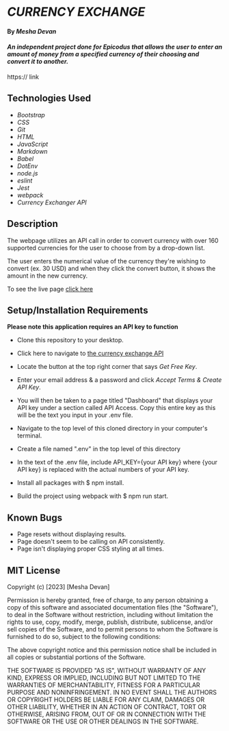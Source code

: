 # _CURRENCY EXCHANGE_

#### By _**Mesha Devan**_

#### _An independent project done for Epicodus that allows the user to enter an amount of money from a specified currency of their choosing and convert it to another._

https:// link

## Technologies Used

* _Bootstrap_
* _CSS_
* _Git_
* _HTML_
* _JavaScript_
* _Markdown_
* _Babel_
* _DotEnv_
* _node.js_
* _eslint_
* _Jest_
* _webpack_
* _Currency Exchanger API_

## Description

The webpage utilizes an API call in order to convert currency with over 160 supported currencies for the user to choose from by a drop-down list.

The user enters the numerical value of the currency they're wishing to convert (ex. 30 USD) and when they click the convert button, it shows the amount in the new currency.

To see the live page [click here](https://archivistmd.github.io/currency-exchange)

## Setup/Installation Requirements

**Please note this application requires an API key to function**

* Clone this repository to your desktop.
* Click here to navigate to [the currency exchange API](https://www.exchangerate-api.com/)
* Locate the button at the top right corner that says _Get Free Key_.
* Enter your email address & a password and click _Accept Terms & Create API Key_.
* You will then be taken to a page titled "Dashboard" that displays your API key under a section called API Access. Copy this entire key as this will be the text you input in your .env file.

* Navigate to the top level of this cloned directory in your computer's terminal.
* Create a file named ".env" in the top level of this directory
* In the text of the .env file, include API_KEY={your API key} where {your API key} is replaced with the actual numbers of your API key.
* Install all packages with $ npm install.
* Build the project using webpack with $ npm run start.


## Known Bugs

* Page resets without displaying results.
* Page doesn't seem to be calling on API consistently.
* Page isn't displaying proper CSS styling at all times.

## MIT License

Copyright (c) [2023] [Mesha Devan]

Permission is hereby granted, free of charge, to any person obtaining a copy
of this software and associated documentation files (the "Software"), to deal
in the Software without restriction, including without limitation the rights
to use, copy, modify, merge, publish, distribute, sublicense, and/or sell
copies of the Software, and to permit persons to whom the Software is
furnished to do so, subject to the following conditions:

The above copyright notice and this permission notice shall be included in all
copies or substantial portions of the Software.

THE SOFTWARE IS PROVIDED "AS IS", WITHOUT WARRANTY OF ANY KIND, EXPRESS OR
IMPLIED, INCLUDING BUT NOT LIMITED TO THE WARRANTIES OF MERCHANTABILITY,
FITNESS FOR A PARTICULAR PURPOSE AND NONINFRINGEMENT. IN NO EVENT SHALL THE
AUTHORS OR COPYRIGHT HOLDERS BE LIABLE FOR ANY CLAIM, DAMAGES OR OTHER
LIABILITY, WHETHER IN AN ACTION OF CONTRACT, TORT OR OTHERWISE, ARISING FROM,
OUT OF OR IN CONNECTION WITH THE SOFTWARE OR THE USE OR OTHER DEALINGS IN THE
SOFTWARE.
